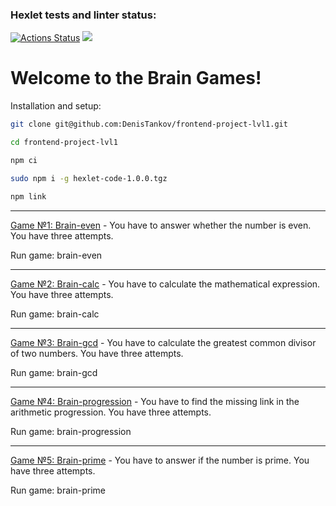 ### Hexlet tests and linter status:
[![Actions Status](https://github.com/DenisTankov/frontend-project-lvl1/workflows/hexlet-check/badge.svg)](https://github.com/DenisTankov/frontend-project-lvl1/actions)
<a href="https://codeclimate.com/github/DenisTankov/frontend-project-lvl1/maintainability"><img src="https://api.codeclimate.com/v1/badges/7395538cc3cebc573b86/maintainability" /></a>

# Welcome to the Brain Games!

Installation and setup:


```sh
git clone git@github.com:DenisTankov/frontend-project-lvl1.git

cd frontend-project-lvl1

npm ci

sudo npm i -g hexlet-code-1.0.0.tgz

npm link
```

___

[Game №1: Brain-even] - You have to answer whether the number is even. You have three attempts.

Run game: brain-even
___

[Game №2: Brain-calc] - You have to calculate the mathematical expression. You have three attempts.

Run game: brain-calc
___

[Game №3: Brain-gcd] - You have to calculate the greatest common divisor of two numbers. You have three attempts.

Run game: brain-gcd
___

[Game №4: Brain-progression] - You have to find the missing link in the arithmetic progression. You have three attempts.

Run game: brain-progression
___

[Game №5: Brain-prime] - You have to answer if the number is prime. You have three attempts.

Run game: brain-prime




[Game №1: Brain-even]: <https://asciinema.org/a/525701>
[Game №2: Brain-calc]: <https://asciinema.org/a/525702>
[Game №3: Brain-gcd]: <https://asciinema.org/a/525703>
[Game №4: Brain-progression]: <https://asciinema.org/a/525700>
[Game №5: Brain-prime]: <https://asciinema.org/a/525993>



